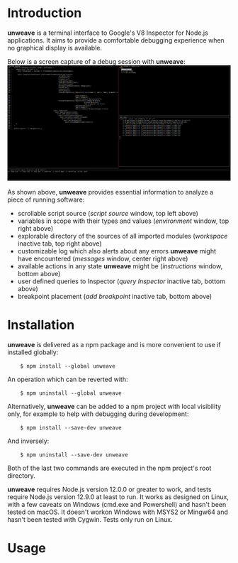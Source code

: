 # Introduction
**unweave** is a terminal interface to Google's V8 Inspector for Node.js applications. It aims to provide a comfortable debugging experience when no graphical display is available.

Below is a screen capture of a debug session with **unweave**:
![Alt text](doc/screen_capture_1.png?raw=true)

As shown above, **unweave** provides essential information to analyze a piece of running software:
* scrollable script source (_script source_ window, top left above)
* variables in scope with their types and values (_environment_ window, top right above)
* explorable directory of the sources of all imported modules (_workspace_ inactive tab, top right above)
* customizable log which also alerts about any errors **unweave** might have encountered (_messages_ window, center right above)
* available actions in any state **unweave** might be (_instructions_ window, bottom above)
* user defined queries to Inspector (_query Inspector_ inactive tab, bottom above)
* breakpoint placement (_add breakpoint_ inactive tab, bottom above)

# Installation
**unweave** is delivered as a npm package and is more convenient to use if installed globally:

```shell
    $ npm install --global unweave
```

An operation which can be reverted with:

```shell
    $ npm uninstall --global unweave
```

Alternatively, **unweave** can be added to a npm project with local visibility only, for example to help with debugging during development:

```shell
    $ npm install --save-dev unweave
```

And inversely:

```shell
    $ npm uninstall --save-dev unweave
```

Both of the last two commands are executed in the npm project's root directory.

**unweave** requires Node.js version 12.0.0 or greater to work, and tests require Node.js version 12.9.0 at least to run. It works as designed on Linux, with a few caveats on Windows (cmd.exe and Powershell) and hasn't been tested on macOS. It doesn't workon Windows with MSYS2 or Mingw64 and hasn't been tested with Cygwin. Tests only run on Linux.

# Usage
